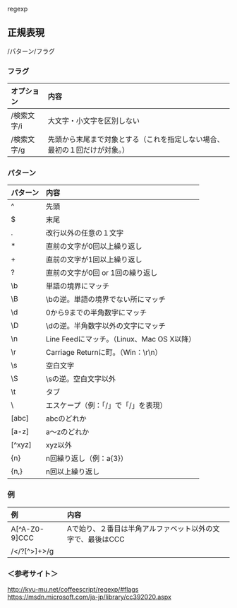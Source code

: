 regexp

## 正規表現
/パターン/フラグ

### フラグ

|   オプション  |    内容                                                                        |
|:--------------|:-------------------------------------------------------------------------------|
|  /検索文字/i  |  大文字・小文字を区別しない                                                    |
|  /検索文字/g  |  先頭から末尾まで対象とする（これを指定しない場合、最初の１回だけが対象。）    |

### パターン

| パターン |    内容                                        |
|:---------|:-----------------------------------------------|
|  ^       |  先頭                                          |
|  $       |  末尾                                          |
|  .       |  改行以外の任意の１文字                        |
|  *       |  直前の文字が0回以上繰り返し                   |
|  +       |  直前の文字が1回以上繰り返し                   |
|  ?       |  直前の文字が0回 or 1回の繰り返し              |
|  \b      |  単語の境界にマッチ                            |
|  \B      |  \bの逆。単語の境界でない所にマッチ            |
|  \d      |  0から9までの半角数字にマッチ                  |
|  \D      |  \dの逆。半角数字以外の文字にマッチ            |
|  \n      |  Line Feedにマッチ。（Linux、Mac OS X以降）    |
|  \r      |  Carriage Returnに町。（Win：\r\n）            |
|  \s      |  空白文字                                      |
|  \S      |  \sの逆。空白文字以外                          |
|  \t      |  タブ                                          |
|  \       |  エスケープ（例：「\/」で「/」を表現）         |
|  [abc]   |  abcのどれか                                   |
|  [a-z]   |  a～zのどれか                                  |
|  [^xyz]  |  xyz以外                                       |
|  {n}     |  n回繰り返し（例：a{3}）                       |
|  {n,}    |  n回以上繰り返し                               |

### 例

|  例             |  内容                                                        |
|:----------------|:-------------------------------------------------------------| 
|  A[^A-Z0-9]CCC  |  Aで始り、２番目は半角アルファベット以外の文字で、最後はCCC  | 
|  /<\/?[^>]+>/g  |  |

### ＜参考サイト＞
http://kyu-mu.net/coffeescript/regexp/#flags    
https://msdn.microsoft.com/ja-jp/library/cc392020.aspx    
